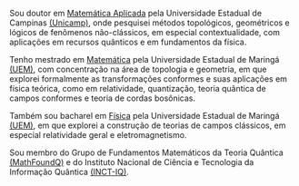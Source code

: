 Sou doutor em [Matemática Aplicada](https://www.ime.unicamp.br/pos-graduacao/matematica-aplicada) pela Universidade Estadual de Campinas [(Unicamp)](https://www.unicamp.br/unicamp/), onde pesquisei métodos topológicos, geométricos e lógicos de fenômenos não-clássicos, em especial contextualidade, com aplicações em recursos quânticos e em fundamentos da física.

Tenho mestrado em [Matemática](http://www.pma.uem.br/) pela Universidade Estadual de Maringá [(UEM)](http://www.uem.br/), com concentração na área de topologia e geometria, em que explorei formalmente as transformações conformes e suas aplicações em física teórica, como em relatividade, quantização, teoria quântica de campos conformes e teoria de cordas bosônicas. 

Também sou bacharel em [Física](http://www.dfi.uem.br/fisica/) pela Universidade Estadual de Maringá [(UEM)](http://www.uem.br/), em que explorei a construção de teorias de campos clássicos, em especial relatividade geral e eletromagnetismo.

Sou membro do Grupo de Fundamentos Matemáticos da Teoria Quântica [(MathFoundQ)](https://www.ime.unicamp.br/~mfq/) e do Instituto Nacional de Ciência e Tecnologia da Informação Quântica [(INCT-IQ)](https://inctiq.if.ufrj.br/).
